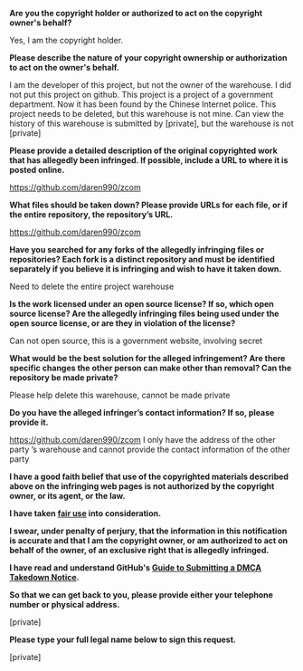 **Are you the copyright holder or authorized to act on the copyright owner's behalf?**

Yes, I am the copyright holder.

**Please describe the nature of your copyright ownership or authorization to act on the owner's behalf.**

I am the developer of this project, but not the owner of the warehouse. I did not put this project on github. This project is a project of a government department. Now it has been found by the Chinese Internet police. This project needs to be deleted, but this warehouse is not mine.
Can view the history of this warehouse is submitted by [private], but the warehouse is not [private]

**Please provide a detailed description of the original copyrighted work that has allegedly been infringed. If possible, include a URL to where it is posted online.**

https://github.com/daren990/zcom

**What files should be taken down? Please provide URLs for each file, or if the entire repository, the repository’s URL.**

https://github.com/daren990/zcom

**Have you searched for any forks of the allegedly infringing files or repositories? Each fork is a distinct repository and must be identified separately if you believe it is infringing and wish to have it taken down.**

Need to delete the entire project warehouse

**Is the work licensed under an open source license? If so, which open source license? Are the allegedly infringing files being used under the open source license, or are they in violation of the license?**

Can not open source, this is a government website, involving secret

**What would be the best solution for the alleged infringement? Are there specific changes the other person can make other than removal? Can the repository be made private?**

Please help delete this warehouse, cannot be made private

**Do you have the alleged infringer’s contact information? If so, please provide it.**

https://github.com/daren990/zcom
I only have the address of the other party ’s warehouse and cannot provide the contact information of the other party

**I have a good faith belief that use of the copyrighted materials described above on the infringing web pages is not authorized by the copyright owner, or its agent, or the law.**

**I have taken <a href="https://www.lumendatabase.org/topics/22">fair use</a> into consideration.**

**I swear, under penalty of perjury, that the information in this notification is accurate and that I am the copyright owner, or am authorized to act on behalf of the owner, of an exclusive right that is allegedly infringed.**

**I have read and understand GitHub's <a href="https://help.github.com/articles/guide-to-submitting-a-dmca-takedown-notice/">Guide to Submitting a DMCA Takedown Notice</a>.**

**So that we can get back to you, please provide either your telephone number or physical address.**

[private]  

**Please type your full legal name below to sign this request.**

[private]  
